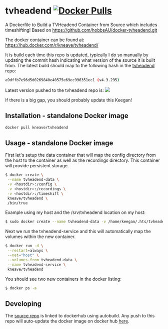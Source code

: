 # tvheadend [![Docker Pulls](https://img.shields.io/docker/pulls/kneave/tvheadend.svg)](https://hub.docker.com/r/kneave/tvheadend/)
A Dockerfile to Build a TVHeadend Container from Source which includes timeshifting!
Based on https://github.com/hobbsAU/docker-tvheadend.git

The docker container can be found at:
https://hub.docker.com/r/kneave/tvheadend/

It is build each time this repo is updated, typically I do so manually by updating the commit hash indicating what version of the source it is built from.
The latest build should map to the following hash in the [tvheadend](https://github.com/tvheadend/tvheadend) repo:

```sh
a9dffb7e96d5d0269840e40575e69ec996351ec1 (v4.3.295)
```

Latest version pushed to the tvheadend repo is:
[![](https://api.bintray.com/packages/tvheadend/deb/tvheadend/images/download.svg) ](https://bintray.com/tvheadend/deb/tvheadend/_latestVersion)

If there is a big gap, you should probably update this Keegan!

## Installation - standalone Docker image
```sh
docker pull kneave/tvheadend
```

## Usage - standalone Docker image

First let's setup the data container that will map the config directory from the host to the container as well as the recordings directory. This container will provide persistent storage.
```sh
$ docker create \
 --name tvheadend-data \
 -v <hostdir>:/config \
 -v <hostdir>:/recordings \
 -v <hostdir>:/timeshift \
 kneave/tvheadend \
 /bin/true
```  

Example using my host and the /srv/tvheadend location on my host:
```sh
$ sudo docker create --name tvheadend-data -v /home/keegan/.hts/tvheadend:/config -v /media/four/RecordedTV:/recordings -v /media/four/Timeshift:/timeshift kneave/tvheadend
```  

Next we run the tvheadend-service and this will automatically map the volumes within the new container.
```sh
$ docker run -d \
 --restart=always \
 --net="host" \
 --volumes-from tvheadend-data \
 --name tvheadend-service \
 kneave/tvheadend
```  

You should see two new containers in the docker listing:
```sh
$ docker ps -a
```

## Developing
The [source repo](https://github.com/kneave/tvheadend) is linked to dockerhub using autobuild. Any push to this repo will auto-update the docker image on docker hub [here](https://hub.docker.com/r/kneave/tvheadend).